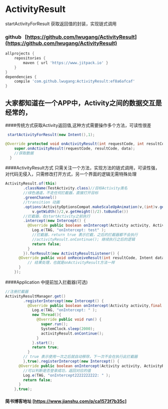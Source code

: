# ActivityResult
startActivityForResult 获取返回值的封装，实现链式调用
### github   [https://github.com/lwugang/ActivityResult](https://github.com/lwugang/ActivityResult)
```gradle
allprojects {
	repositories {
		maven { url 'https://www.jitpack.io' }
	}
}
dependencies {
	compile 'com.github.lwugang:ActivityResult:ef8a6afcaf'
}
```
## 大家都知道在一个APP中，Activity之间的数据交互是经常的，
####传统方式获取Activity返回值,这种方式需要操作多个方法，可读性很差
```java
 startActivityForResult(new Intent(),1);
```
```java
@Override protected void onActivityResult(int requestCode, int resultCode, Intent data) {
    super.onActivityResult(requestCode, resultCode, data);
    //获取数据
  }
```
####ActivityResult方式 只需关注一个方法，实现方法的链式调用，可读性强，对代码无侵入，只需修改打开方式，另一个界面的逻辑无需特殊处理
```java
ActivityResult.of(this)
        .className(TestActivity.class)//目标Activity类名
        //绿色通道，不走任何拦截器，直接打开目标
        .greenChannel()
        //transition 动画
        .options(ActivityOptionsCompat.makeScaleUpAnimation(v,(int)v.getX(),(int)v.getY(),
            v.getWidth()/2,v.getHeight()/2).toBundle())
        //拦截器，在startActivity之前执行
        .intercept(new Intercept() {
          @Override public boolean onIntercept(Activity activity, ActivityResult activityResult) {
            Log.e(TAG, "onIntercept: test" );
            //拦截器，return true 表示拦截，之后的拦截器都不会执行
            //activityResult.onContinue(); 继续执行之后的逻辑
            return false;
          }
        }).forResult(new ActivityResultListener() {
      @Override public void onReceiveResult(int resultCode, Intent data) {
          // 结果处理，也就是onActivityResult方法一样
      }
    });
```
####Application 中提前加入拦截器(可选)
```java
//注册拦截器
ActivityResultManager.get()
        .registerIntercept(new Intercept() {
          @Override public boolean onIntercept(Activity activity,final ActivityResult activityResult) {
            Log.e(TAG, "onIntercept: " );
            new Thread(){
              @Override public void run() {
                super.run();
                SystemClock.sleep(2000);
                activityResult.onContinue();
              }
            }.start();
            return true;
          }
        // true 表示使用一次之后就自动移除，下一次不会在执行此拦截器
        },true).registerIntercept(new Intercept() {
      @Override public boolean onIntercept(Activity activity, ActivityResult activityResult) {
        //可以判断是否登录成功，返回对应的值
        Log.e(TAG, "onIntercept2222222222: " );
        return false;
      }
    },true);
```
#### 简书博客地址 [https://www.jianshu.com/p/ca1573f7b35c]